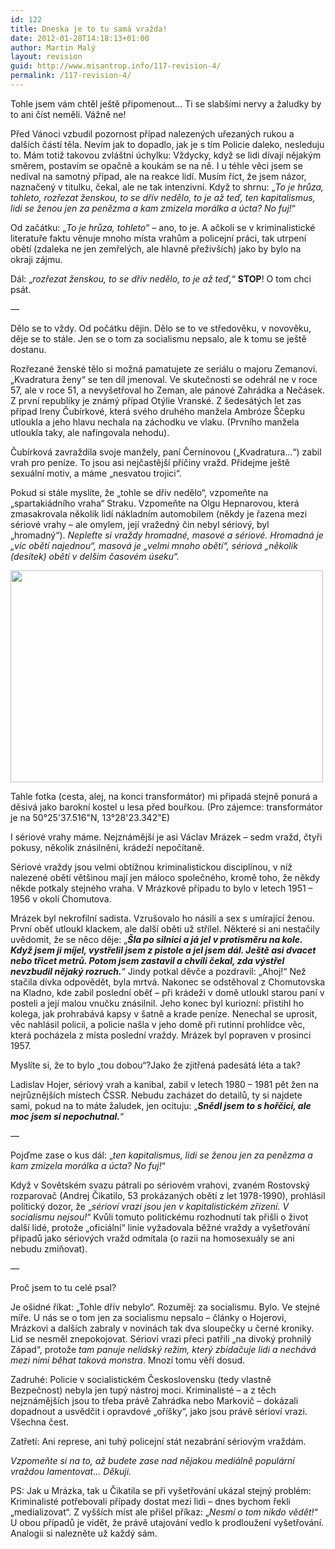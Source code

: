 ```yaml
---
id: 122
title: Dneska je to tu samá vražda!
date: 2012-01-28T14:18:13+01:00
author: Martin Malý
layout: revision
guid: http://www.misantrop.info/117-revision-4/
permalink: /117-revision-4/
---
```

Tohle jsem vám chtěl ještě připomenout&#8230; Ti se slabšími nervy a žaludky by to ani číst neměli. Vážně ne!

<!--more-->

Před Vánoci vzbudil pozornost případ nalezených uřezaných rukou a dalších částí těla. Nevím jak to dopadlo, jak je s tím Policie daleko, nesleduju to. Mám totiž takovou zvláštní úchylku: Vždycky, když se lidi dívají nějakým směrem, postavím se opačně a koukám se na ně. I u téhle věci jsem se nedíval na samotný případ, ale na reakce lidí. Musím říct, že jsem názor, naznačený v titulku, čekal, ale ne tak intenzivní. Když to shrnu: &#8222;_To je hrůza, tohleto, rozřezat ženskou, to se dřív nedělo, to je až teď, ten kapitalismus, lidi se ženou jen za penězma a kam zmizela morálka a úcta? No fuj!_&#8220;

Od začátku: &#8222;_To je hrůza, tohleto_&#8220; &#8211; ano, to je. A ačkoli se v kriminalistické literatuře faktu věnuje mnoho místa vrahům a policejní práci, tak utrpení obětí (zdaleka ne jen zemřelých, ale hlavně přeživších) jako by bylo na okraji zájmu.

Dál: &#8222;_rozřezat ženskou, to se dřív nedělo, to je až teď,_&#8220; **STOP**! O tom chci psát.

&#8212;

Dělo se to vždy. Od počátku dějin. Dělo se to ve středověku, v novověku, děje se to stále. Jen se o tom za socialismu nepsalo, ale k tomu se ještě dostanu.

Rozřezané ženské tělo si možná pamatujete ze seriálu o majoru Zemanovi. &#8222;Kvadratura ženy&#8220; se ten díl jmenoval. Ve skutečnosti se odehrál ne v roce 57, ale v roce 51, a nevyšetřoval ho Zeman, ale pánové Zahrádka a Nečásek. Z první republiky je známý případ Otýlie Vranské. Z šedesátých let zas případ Ireny Čubírkové, která svého druhého manžela Ambróze Ščepku utloukla a jeho hlavu nechala na záchodku ve vlaku. (Prvního manžela utloukla taky, ale nafingovala nehodu).

Čubírková zavraždila svoje manžely, paní Černínovou (&#8222;Kvadratura&#8230;&#8220;) zabil vrah pro peníze. To jsou asi nejčastější příčiny vražd. Přidejme ještě sexuální motiv, a máme &#8222;nesvatou trojici&#8220;.

Pokud si stále myslíte, že &#8222;tohle se dřív nedělo&#8220;, vzpomeňte na &#8222;spartakiádního vraha&#8220; Straku. Vzpomeňte na Olgu Hepnarovou, která zmasakrovala několik lidí nákladním automobilem (někdy je řazena mezi sériové vrahy &#8211; ale omylem, její vražedný čin nebyl sériový, byl &#8222;hromadný&#8220;). _Nepleťte si vraždy hromadné, masové a sériové. Hromadná je &#8222;víc obětí najednou&#8220;, masová je &#8222;velmi mnoho obětí&#8220;, sériová &#8222;několik (desítek) obětí v delším časovém úseku&#8220;._

<div id="attachment_118" style="width: 510px" class="wp-caption aligncenter">
  <a href="http://www.misantrop.info/dneska-je-to-tu-sama-vrazda/produkt-1189443454/" rel="attachment wp-att-118"><img aria-describedby="caption-attachment-118" class=" wp-image-118 " title="produkt-1189443454" src="http://www.misantrop.info/wp-content/uploads/2012/01/produkt-1189443454-500x339.jpg" alt="" width="500" height="339" srcset="https://www.misantrop.info/wp-content/uploads/2012/01/produkt-1189443454-500x339.jpg 500w, https://www.misantrop.info/wp-content/uploads/2012/01/produkt-1189443454-200x135.jpg 200w, https://www.misantrop.info/wp-content/uploads/2012/01/produkt-1189443454.jpg 640w" sizes="(max-width: 500px) 100vw, 500px" /></a>
  
  <p id="caption-attachment-118" class="wp-caption-text">
    Tahle fotka (cesta, alej, na konci transformátor) mi připadá stejně ponurá a děsivá jako barokní kostel u lesa před bouřkou. (Pro zájemce: transformátor je na 50°25'37.516"N, 13°28'23.342"E)
  </p>
</div>

<p style="text-align: left;">
  I sériové vrahy máme. Nejznámější je asi Václav Mrázek &#8211; sedm vražd, čtyři pokusy, několik znásilnění, krádeží nepočítaně.
</p>

<p style="text-align: left;">
  Sériové vraždy jsou velmi obtížnou kriminalistickou disciplínou, v níž nalezené oběti většinou mají jen máloco společného, kromě toho, že někdy někde potkaly stejného vraha. V Mrázkově případu to bylo v letech 1951 &#8211; 1956 v okolí Chomutova.
</p>

Mrázek byl nekrofilní sadista. Vzrušovalo ho násilí a sex s umírající ženou. První oběť utloukl klackem, ale další oběti už střílel. Některé si ani nestačily uvědomit, že se něco děje: &#8222;_**Šla po silnici a já jel v protisměru na kole. Když jsem ji míjel, vystřelil jsem z pistole a jel jsem dál. Ještě asi dvacet nebo třicet metrů. Potom jsem zastavil a chvíli čekal, zda výstřel nevzbudil nějaký rozruch.**_&#8220; Jindy potkal děvče a pozdravil: &#8222;Ahoj!&#8220; Než stačila dívka odpovědět, byla mrtvá. Nakonec se odstěhoval z Chomutovska na Kladno, kde zabil poslední oběť &#8211; při krádeži v domě utloukl starou paní v posteli a její malou vnučku znásilnil. Jeho konec byl kuriozní: přistihl ho kolega, jak prohrabává kapsy v šatně a krade peníze. Nenechal se uprosit, věc nahlásil policii, a policie našla v jeho domě při rutinní prohlídce věc, která pocházela z místa poslední vraždy. Mrázek byl popraven v prosinci 1957.

Myslíte si, že to bylo &#8222;tou dobou&#8220;?Jako že zjitřená padesátá léta a tak?

Ladislav Hojer, sériový vrah a kanibal, zabil v letech 1980 &#8211; 1981 pět žen na nejrůznějších místech ČSSR. Nebudu zacházet do detailů, ty si najdete sami, pokud na to máte žaludek, jen ocituju: &#8222;_**Snědl jsem to s hořčicí, ale moc jsem si nepochutnal.**_&#8220;

&#8212;

Pojďme zase o kus dál: &#8222;_ten kapitalismus, lidi se ženou jen za penězma a kam zmizela morálka a úcta? No fuj!_&#8220;

Když v Sovětském svazu pátrali po sériovém vrahovi, zvaném Rostovský rozparovač (Andrej Čikatilo, 53 prokázaných obětí z let 1978-1990), prohlásil politický dozor, že &#8222;_sérioví vrazi jsou jen v kapitalistickém zřízení. V socialismu nejsou!_&#8220; Kvůli tomuto politickému rozhodnutí tak přišli o život další lidé, protože &#8222;oficiální&#8220; linie vyžadovala běžné vraždy a vyšetřování případů jako sériových vražd odmítala (o razii na homosexuály se ani nebudu zmiňovat).

&#8212;

Proč jsem to tu celé psal?

Je ošidné říkat: &#8222;Tohle dřív nebylo&#8220;. Rozuměj: za socialismu. Bylo. Ve stejné míře. U nás se o tom jen za socialismu nepsalo &#8211; články o Hojerovi, Mrázkovi a dalších zabraly v novinách tak dva sloupečky u černé kroniky. Lid se nesměl znepokojovat. Sérioví vrazi přeci patřili &#8222;na divoký prohnilý Západ&#8220;, protože _tam panuje nelidský režim, který zbídačuje lidi a nechává mezi nimi běhat taková monstra_. Mnozí tomu věří dosud.

Zadruhé: Policie v socialistickém Československu (tedy vlastně Bezpečnost) nebyla jen tupý nástroj moci. Kriminalisté &#8211; a z těch nejznámějších jsou to třeba právě Zahrádka nebo Markovič &#8211; dokázali dopadnout a usvědčit i opravdové &#8222;oříšky&#8220;, jako jsou právě sérioví vrazi. Všechna čest.

Zatřetí: Ani represe, ani tuhý policejní stát nezabrání sériovým vraždám.

_Vzpomeňte si na to, až budete zase nad nějakou mediálně populární vraždou lamentovat&#8230; Děkuji._

PS: Jak u Mrázka, tak u Čikatila se při vyšetřování ukázal stejný problém: Kriminalisté potřebovali případy dostat mezi lidi &#8211; dnes bychom řekli &#8222;medializovat&#8220;. Z vyšších míst ale přišel příkaz: &#8222;_Nesmí o tom nikdo vědět!_&#8220; U obou případů je vidět, že právě utajování vedlo k prodloužení vyšetřování. Analogii si nalezněte už každý sám.